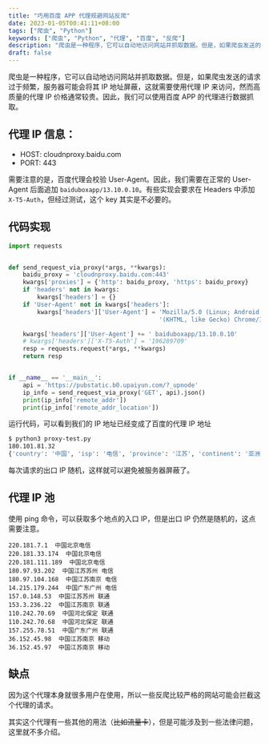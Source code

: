 ```yaml
---
title: "巧用百度 APP 代理规避网站反爬"
date: 2023-01-05T00:41:11+08:00
tags: ["爬虫", "Python"]
keywords: ["爬虫", "Python", "代理", "百度", "反爬"]
description: "爬虫是一种程序，它可以自动地访问网站并抓取数据。但是，如果爬虫发送的请求过于频繁，服务器可能会将其 IP 地址屏蔽，这就需要使用代理 IP 来访问，然而高质量的代理 IP 价格通常较贵。因此，我们可以使用百度 APP 的代理进行数据抓取，本文将介绍如何使用百度 APP 的代理来规避网站反爬。"
draft: false
---
```


爬虫是一种程序，它可以自动地访问网站并抓取数据。但是，如果爬虫发送的请求过于频繁，服务器可能会将其 IP 地址屏蔽，这就需要使用代理 IP 来访问，然而高质量的代理 IP 价格通常较贵。因此，我们可以使用百度 APP 的代理进行数据抓取。

## 代理 IP 信息：
- HOST: cloudnproxy.baidu.com
- PORT: 443

需要注意的是，百度代理会校验 User-Agent。因此，我们需要在正常的 User-Agent 后面追加 `baiduboxapp/13.10.0.10`。有些实现会要求在 Headers 中添加 `X-T5-Auth`，但经过测试，这个 key 其实是不必要的。

## 代码实现

```python
import requests


def send_request_via_proxy(*args, **kwargs):
    baidu_proxy = 'cloudnproxy.baidu.com:443'
    kwargs['proxies'] = {'http': baidu_proxy, 'https': baidu_proxy}
    if 'headers' not in kwargs:
        kwargs['headers'] = {}
    if 'User-Agent' not in kwargs['headers']:
        kwargs['headers']['User-Agent'] = 'Mozilla/5.0 (Linux; Android 6.0; Nexus 5 Build/MRA58N) AppleWebKit/537.36 ' \
                                          '(KHTML, like Gecko) Chrome/108.0.0.0 Mobile Safari/537.36'

    kwargs['headers']['User-Agent'] += ' baiduboxapp/13.10.0.10'
    # kwargs['headers']['X-T5-Auth'] = '196289709'
    resp = requests.request(*args, **kwargs)
    return resp


if __name__ == '__main__':
    api = 'https://pubstatic.b0.upaiyun.com/?_upnode'
    ip_info = send_request_via_proxy('GET', api).json()
    print(ip_info['remote_addr'])
    print(ip_info['remote_addr_location'])
```

运行代码，可以看到我们的 IP 地址已经变成了百度的代理 IP 地址

```bash
$ python3 proxy-test.py
180.101.81.32
{'country': '中国', 'isp': '电信', 'province': '江苏', 'continent': '亚洲', 'city': '苏州'}
```
每次请求的出口 IP 随机，这样就可以避免被服务器屏蔽了。

## 代理 IP 池
使用 ping 命令，可以获取多个地点的入口 IP，但是出口 IP 仍然是随机的，这点需要注意。
```
220.181.7.1  中国北京电信
220.181.33.174  中国北京电信
220.181.111.189  中国北京电信
180.97.93.202  中国江苏苏州 电信
180.97.104.168  中国江苏南京 电信
14.215.179.244  中国广东广州 电信
157.0.148.53  中国江苏苏州 联通
153.3.236.22  中国江苏南京 联通
110.242.70.69  中国河北保定 联通
110.242.70.68  中国河北保定 联通
157.255.78.51  中国广东广州 联通
36.152.45.98  中国江苏南京 移动
36.152.45.97  中国江苏南京 移动
```

## 缺点
因为这个代理本身就很多用户在使用，所以一些反爬比较严格的网站可能会拦截这个代理的请求。

其实这个代理有一些其他的用法（~~比如流量卡~~），但是可能涉及到一些法律问题，这里就不多介绍。
